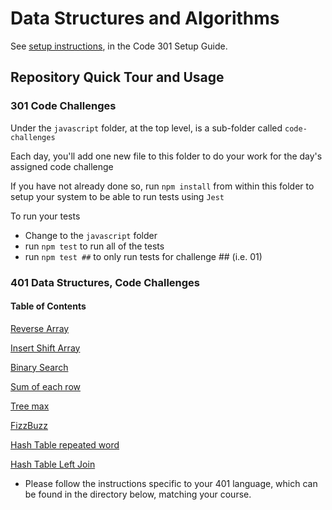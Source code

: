 # Data Structures and Algorithms

See [setup instructions](https://codefellows.github.io/setup-guide/code-301/2-code-challenges), in the Code 301 Setup Guide.

## Repository Quick Tour and Usage

### 301 Code Challenges

Under the `javascript` folder, at the top level, is a sub-folder called `code-challenges`

Each day, you'll add one new file to this folder to do your work for the day's assigned code challenge

If you have not already done so, run `npm install` from within this folder to setup your system to be able to run tests using `Jest`

To run your tests

- Change to the `javascript` folder
- run `npm test` to run all of the tests
- run `npm test ##` to only run tests for challenge ## (i.e. 01)

### 401 Data Structures, Code Challenges

#### Table of Contents

[Reverse Array](python/docs/array-reverse/REAME.md)

[Insert Shift Array](python/docs/array-insert-shift/README.md)

[Binary Search](python/docs/array-binary-search/README.md)

[Sum of each row](python/docs/sum-of-each-row/README.md)

[Tree max](python/docs/tree_max/README.md)

[FizzBuzz]((python/docs/tree_fizz_Buzz/README.md))

[Hash Table repeated word]((python/docs/hastable_repeated_word/README.md))

[Hash Table Left Join ]((python/docs/hastable_left_join/README.md))

- Please follow the instructions specific to your 401 language, which can be found in the directory below, matching your course.

